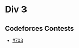 # Div 3

## Codeforces Contests

* [#703](https://github.com/mostlovedpotato/Codeforces-solutions/tree/master/Contest/Div3/%23703)
